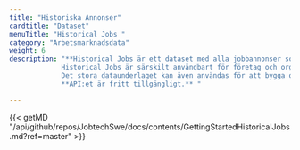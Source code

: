 ```yaml
---
title: "Historiska Annonser"
cardtitle: "Dataset"
menuTitle: "Historical Jobs "
category: "Arbetsmarknadsdata"
weight: 6
description: "**Historical Jobs är ett dataset med alla jobbannonser som har publicerats på Platsbanken sedan 2006. Det innehåller även metadata (information om tjänst, arbetsgivare, ort, tidpunkt osv) och fritextinformation. Datasetet uppdateras kontinuerligt.** <br/><br/>          
             Historical Jobs är särskilt användbart för företag och organisationer som behöver stora mängder annonsdata för statistik och analyser inom arbetsmarknadsområdet. 
             Det stora dataunderlaget kan även användas för att bygga och/eller träna algoritmer i samband med maskininlärning samt för utveckling av nya digitala matchningstjänster.<br/><br/>
             **API:et är fritt tillgängligt.** " 

---
```


{{< getMD "/api/github/repos/JobtechSwe/docs/contents/GettingStartedHistoricalJobs.md?ref=master" >}}